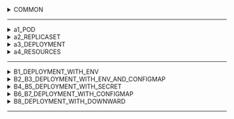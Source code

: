 <details>
<summary>COMMON</summary>

  > See kubectl version
  ```
  kubectl version --output=yaml
  ```
  > Get all contexts
  ```
  kubectl config get-contexts
  ```
  > Get current context
  ```
  kubectl config current-context
  ```
  > Switch context (for example, to use 'docker-desktop' context)
  ```
  kubectl config use-context docker-desktop
  ```
  > View contexts
  
 ```
 kubectl config view
 ```
</details>

---

<details>
<summary>a1_POD</summary>

  > Get pods
  ```
  kubectl get pod
  ```
  > Create pod (from 'a1_pod.yaml' file)
  ```
  kubectl apply -f ~/code-doc-book/k8s/a1_pod.yaml 
  ```
  > or
  ```
  kubectl create -f ~/code-doc-book/k8s/a1_pod.yaml
  ```
  > Get a describe of pod named 'my-pod'
  ```
  kubectl describe pod my-pod
  ```
  > Clean up all the cluster
  ```
  kubectl delete pod --all
  ```

</details>

<details>
<summary>a2_REPLICASET</summary>

  > Create replicaset
  ```
  kubectl create -f a2_replicaset.yaml
  ```
  
  > or
  ```
  kubectl apply -f a2_replicaset.yaml
  ```

  > Get pods
  ```
  kubectl get pod
  ```
  
  > Scale replicaset
  ```
  kubectl scale replicaset my-replicaset --replicas 3
  ```
  
  > Get pods
  ```
  kubectl get pod
  ```
  
  > Delete pod (for example my-replicaset-pbtdm)
  ```
  kubectl delete pod my-replicaset-pbtdm
  ```
  
  > Get pods
  ```
  kubectl get pod
  ```
  
  > update replicaset template (image is getting nginx=nginx:1.13)
  ```
  kubectl set image replicaset my-replicaset nginx=nginx:1.13
  ```
  
  > Get description of replicaset
  ```
  kubectl describe replicaset my-replicaset
  ```
  
  > Get description of pod (for example my-replicaset-j746n pod)
  ```
  kubectl describe pod my-replicaset-j746n 
  ```
  
  > Delete pod (for example my-replicaset-j746n pod)
  ```
  kubectl delete pod my-replicaset-j746n
  ```
  
  > Get description of new pod (my-replicaset-rf999 pod)
  ```
  kubectl describe pod my-replicaset-rf999
  ```
  
  > clean up cluster
  ```
  kubectl delete replicaset --all
  ```
</details>

<details>
<summary>a3_DEPLOYMENT</summary>
  
  > Create deployment
  ```
  kubectl apply -f a3_deployment.yaml
  ```
  
  > Check list of pods
  ```
  kubectl get pod
  ```
  
  > Check lis of replicasets
  ```
  kubectl get replicaset
  ```
  
  > Update image version for a container from deployment (set nginx:1.13)
  ```
  kubectl set image deployment my-deployment nginx=nginx:1.13
  ```
  
  > Check list of pods
  ```
  kubectl get pod
  ```
  
  > Check if our pod has a new image (our new pod is my-deployment-f69d497d9-c4jxk)
  ```
  kubectl describe pod my-deployment-f69d497d9-c4jxk
  ```
  
  > Check replicasets
  ```
  kubectl get replicaset
  ```
  
  > Clean up a cluster
  ```
  kubectl delete deployment --all
  ```
</details>

<details>
<summary>a4_RESOURCES</summary>
  
  > Create deployment with resources
  ```
  kubectl apply -f a4_resources.yaml
  ```
  
  > Check pods
  ```
  kubectl get pod
  ```
  
  > Increase resources for deployment
  ```
  kubectl patch deployment my-deployment --patch '{"spec":{"template":{"spec":{"containers":[{"name":"nginx","resources":{"requests":{"cpu":"10"},"limits":{"cpu":"10"}}}]}}}}'
  ```
  
  > Check pods
  ```
  kubectl get pod
  ```
  
  > Check pod with PENDING status (its name is my-deployment-7f9cd6cb65-m7f87)
  ```
  kubectl describe po my-deployment-7f9cd6cb65-m7f87
  ```
  
  > and see the following:
  > Warning  FailedScheduling  108s  default-scheduler  0/1 nodes are available: 1 Insufficient cpu. preemption: 0/1 nodes are available: 1 No preemption victims found for incoming pod.
  
  > clean up cluster
  ```
  kubectl delete deployment --all
  ```
</details>

---

<details>
<summary>B1_DEPLOYMENT_WITH_ENV</summary>
  
  > Apply manifest for creating of a deployment
  ```
  kubectl apply -f b1_deployment_with_env.yaml 
  ```
  
  > Show all the pods
  ```
  kubectl get pod 
  ```
  
  > Check result (fill out your pod name, in this case it is 'my-deployment-57764d7b57-2wbxw')
  ```
  kubectl describe pod my-deployment-57764d7b57-2wbxw
  ```
  
</details>  

<details>
<summary>B2_B3_DEPLOYMENT_WITH_ENV_AND_CONFIGMAP</summary>
  
  > Create config map and apply configma to our deployment
  ```
  kubectl apply -f b2_configmap.yaml
  kubectl apply -f b3_deployment_with_env_and_cm.yaml
  ```
  
  > Get pods
  ```
  kubectl get pod 
  ```
  
  > Check result (in this case pod name is 'my-deployment-57764d7b57-2wbxw')
  ```
  kubectl exec -it my-deployment-57764d7b57-2wbxw -- env
  ```
</details>  

<details>
<summary>B4_B5_DEPLOYMENT_WITH_SECRET</summary>
  
  > Create secret 'test'
  ```
  kubectl create secret generic test --from-literal=test1=asdf --from-literal=dbpassword=1q2w3e
  ```
  
  > Get all the secrets
  ```
  kubectl get secret
  ```
  
  > Get described 'test' secret
  ```
  kubectl get secret test -o yaml
  ```
  
  > Create deployment with secret
  ```
  kubectl apply -f b5_deployment_with_secret.yaml
  ```
  
  > Describe deployment (the name of deployment is 'my-deployment-6fc85868dd-67g2z')
  ```
  kubectl describe pod my-deployment-6fc85868dd-67g2z
  ```
  
  > or once may to enter inside of pod (the name of deployment is 'my-deployment-6fc85868dd-67g2z')
  ```
  kubectl exec -it my-deployment-6fc85868dd-67g2z -- env
  ```
  
  > Apply a manifest with a secret
  ```
  kubectl apply -f b4_secret.yaml
  ```
  
  > Check our secret
  ```
  kubectl get secret test -o yaml
  ```
  
  > Make chenges in our secret (change key name 'test' to 'test1')
  ```
  vim b4_secret.yaml
  ```
  
  > Apply above secret
  ```
  kubectl apply -f b5_deployment_with_secret.yaml
  ```
  
  > Check our secret
  ```
  kubectl get secret test -o yaml
  ```
</details>  

<details>
<summary>B6_B7_DEPLOYMENT_WITH_CONFIGMAP</summary>
  
  > Create configmap
  ```
  kubectl apply -f b6_configmap.yaml     
  ```
  
  > Create deployment
  ```
  kubectl apply -f b7_deployment_with_configmap.yaml
  ```
  
  > Enter inside of a container (container name is my-deployment-5f7c7cbcd8-99cx4)
  ```
  kubectl exec -it my-deployment-5f7c7cbcd8-99cx4 -- bash
  ```
  
  > Do port forwarding
  ```
  kubectl port-forward my-deployment-5f7c7cbcd8-99cx4 8080:80 &
  ```
  
  > Check result
  ```
  curl 127.0.0.1:8080
  ```
</details>  


<details>
<summary>B8_DEPLOYMENT_WITH_DOWNWARD</summary>
  
  > Apply deployment
  ```
  kubectl apply -f b8_deployment_with_downward_api.yaml   
  ```
  
  > Check env
  ```
  kubectl exec -it my-deployment-59c5846cbb-9bn6k -- env 
  ```
  
  > Clean up everything
  ```
  kubectl delete deployment my-deployment
  kubectl delete configmap my-configmap-env
  kubectl delete configmap my-configmap
  kubectl delete secret test
  ```
</details>  

---
